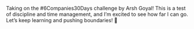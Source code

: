 Taking on the #6Companies30Days challenge by Arsh Goyal! This is a test of discipline and time management, and I’m excited to see how far I can go. Let’s keep learning and pushing boundaries! 🚀
